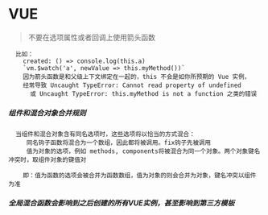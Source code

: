# VUE

 > 不要在选项属性或者回调上使用箭头函数

```
  比如：
    created: () => console.log(this.a) 
    `vm.$watch('a', newValue => this.myMethod())`
    因为箭头函数是和父级上下文绑定在一起的，this 不会是如你所预期的 Vue 实例，
    经常导致 Uncaught TypeError: Cannot read property of undefined 
      或 Uncaught TypeError: this.myMethod is not a function 之类的错误
```




##### 组件和混合对象合并规则

```
  当组件和混合对象含有同名选项时，这些选项将以恰当的方式混合：  
     同名钩子函数将混合为一个数组，因此都将被调用。fix钩子先被调用
     值为对象的选项，例如 methods, components将被混合为同一个对象。两个对象键名冲突时，取组件对象的键值对
    
    即：值为函数的选项会被合并为函数数组，值为对象的则会合并为对象，键名冲突以组件为准
```

##### 全局混合函数会影响到之后创建的所有VUE实例，甚至影响到第三方模板
